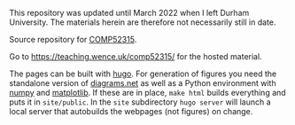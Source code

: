 This repository was updated until March 2022 when I left Durham University. The materials herein are therefore not necessarily still in date.

Source repository for
[COMP52315](https://www.dur.ac.uk/postgraduate.modules/module_description/?year=2020&module_code=COMP52315).

Go to https://teaching.wence.uk/comp52315/ for the hosted material.

The pages can be built with [hugo](https://gohugo.io). For generation
of figures you need the standalone version of
[diagrams.net](https://www.diagrams.net) as well as a Python
environment with [numpy](https://numpy.org) and
[matplotlib](https://matplotlib.org). If these are in place, `make
html` builds everything and puts it in `site/public`. In the `site`
subdirectory `hugo server` will launch a local server that autobuilds
the webpages (not figures) on change.
